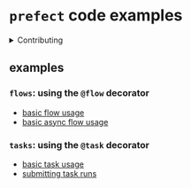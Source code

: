 # `prefect` code examples

<details>
<summary>Contributing</summary>

## steps for contributing an example
- clone this repo
- `pip install httpx pre-commit pydantic`
- `pre-commit install`
- create a new file in the `examples` directory under an appropriate subdirectory
- include helpful comments in your example
- open a PR!

</details>

## examples
### `flows`: using the `@flow` decorator
- [basic flow usage](examples/flows/basic.py)
- [basic async flow usage](examples/flows/async_basic.py)

### `tasks`: using the `@task` decorator
- [basic task usage](examples/tasks/basic.py)
- [submitting task runs](examples/tasks/submitting.py)